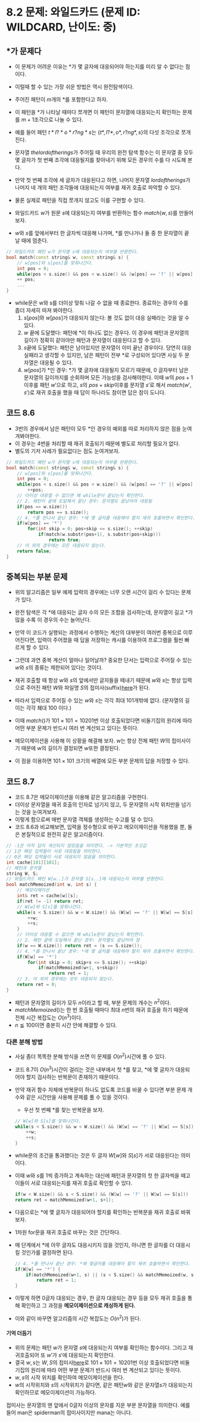 # 8.2 문제: 와일드카드 (문제 ID: WILDCARD, 난이도: 중)

## *가 문제다
* 이 문제가 어려운 이유는 *가 몇 글자에 대응되어야 하는지를 미리 알 수 없다는 점이다.
* 이럴때 할 수 있는 가장 쉬운 방법은 역시 완전탐색이다.
* 주어진 패턴이 $m$개의 $*$를 포함한다고 하자.
* 이 패턴을 $*$가 나타날 때마다 쪼개면 이 패턴이 문자열에 대응되는지 확인하는 문제를 $m+1$조각으로 나눌 수 있다.
* 예를 들어 패턴 $t*l?*o*r?ng*s$는 $\left\{ t*, l?*, o*, r?ng*, s \right\}$의 다섯 조각으로 쪼개진다.
* 문자열 $thelordoftherings$가 주어질 때 우리의 완전 탐색 함수는 이 문자열 중 모두 몇 글자가 첫 번째 조각에 대응될지를 찾아내기 위해 모든 경우의 수를 다 시도해 본다.

* 만약 첫 번째 조각에 세 글자가 대응된다고 하면, 나머지 문자열 $lordoftherings$가 
나머지 네 개의 패턴 조각들에 대응되는지 여부를 재귀 호출로 파악할 수 있다.

* 물론 실제로 패턴을 직접 쪼개지 않고도 이를 구현할 수 있다.

* 와일드카드 $w$가 원문 $s$에 대응되는지 여부를 반환하는 함수 $match(w, s)$를 만들어 보자.

* $w$와 $s$를 앞에서부터 한 글자씩 대응해 나가며, $*$를 만나거나 둘 중 한 문자열이 끝날 때에 멈춘다.
```C++
// 와일드카트 패턴 w가 문자열 s에 대응되는지 여부를 반환한다.
bool match(const string& w, const string& s) {
    // w[pos]와 s[pos]를 맞춰나간다.
    int pos = 0;
    while(pos < s.size() && pos < w.size() && (w[pos] == '?' || w[pos] == s[pos]))
    ++ pos;
    ...
}
```
* while문은 w와 s를 더이상 맞춰 나갈 수 없을 때 종료한다. 종료하는 경우의 수를 좁더 자세히 따져 봐야한다.
    1. $s[pos]$와 $w[pos]$가 대응되지 않는다: 볼 것도 없이 대응 실패라는 것을 알 수 있다.
    2. $w$ 끝에 도달했다: 패턴에 $*$이 하나도 없는 경우다. 이 경우에 패턴과 문자열의 길이가 정확히 같아야만 패턴과 문자열이 대응된다고 할 수 있다.
    3. $s$끝에 도달했다: 패턴은 남아있지만 문자열이 이미 끝난 경우이다. 당연히 대응 실패라고 생각할 수 있지만, 남은 패턴이 전부 $*$로 구성되어 있다면 사실 두 문자열은 대응될 수 있다.
    4. $w[pos]$가 $*$인 경우: $*$가 몇 글자에 대응될지 모르기 때문에, 0 글자부터 남은 문자열의 길이까지를 순회하며 모든 가능성을 검사해야한다. 이때 $w$의 $pos + 1$이후를 패턴 $w'$으로 하고, $s$의 $pos+skip$이후를 문자열 $s'$로 해서 $match(w', s')$로 재귀 호출을 했을 때 답이 하나라도 참이면 답은 참이 도니다.


## 코드 8.6
* 3번의 경우에서 남은 패턴이 모두 $*$인 경우의 예외를 따로 처리하지 않은 점을 눈여겨봐야한다.
* 이 경우는 4번을 처리할 때 재귀 호출되기 때문에 별도로 처리할 필요가 없다.
* 별도의 기저 사례가 필요없다는 점도 눈여겨보자.
```C++
// 와일드카드 패턴 w가 문자열 s에 대응되는지 여부를 반환한다.
bool match(const string& w, const string& s) {
    // w[pos]와 s[pos]를 맞춰나간다.
    int pos = 0;
    while(pos < s.size() && pos < w.size() && (w[pos] == '?' || w[pos] == s[pos]))
        ++pos;
    // 더이상 대응할 수 없으면 왜 while문이 끝났는지 확인한다.
    // 2. 패턴이 끝에 도달해서 끝난 경우: 문자열도 끝났어야 대응됨
    if(pos == w.size())
        return pos == s.size();
    // 4. *를 만나서 끝난 경우: *에 몇 글자를 대응해야 할지 재귀 호출하면서 확인한다.
    if(w[pos] == '*')
        for(int skip = 0; pos+skip <= s.size(); ++skip)
            if(match(w.substr(pos+1), s.substr(pos+skip)))
                return true;
    // 이 외의 경우에는 모든 대응되지 않는다.
    return false;
}
```

## 중복되는 부분 문제
* 위의 알고리즘은 일부 예제 입력의 경우에는 너무 오랜 시간이 걸리 수 있다는 문제가 있다.
* 완전 탐색은 각 $*$에 대응되는 글자 수의 모든 조합을 검사하는데, 문자열이 길고 $*$가 많을 수록 이 경우의 수는 늘어난다.
* 만약 이 코드가 실행되는 과정에서 수행하는 계산의 대부분이 여러번 중복으로 이루어진다면, 입력이 주어졌을 때 답을 저장하는 캐시를 이용하여 프로그램을 훨씬 빠르게 할 수 있다.

* 그런데 과연 중복 계산이 얼마나 일어날까? 중요한 단서는 입력으로 주어질 수 있는 $w$와 $s$의 종류는 제한되어 있다는 것이다. 
* 재귀 호출할 때 항상 $w$와 $s$의 앞에서만 글자들을 떼내기 때문에 $w$와 $s$는 항상 입력으로 주어진 패턴 $W$와 파일명 $S$의 접미사(suffix)[here](#my-suffix)가 된다.
* 따라서 입력으로 주어질 수 있는 $w$와 $s$는 각각 최대 101개밖에 없다. (문자열의 길이는 각각 쵀대 100 이다.)

*  이때 $match()$가 $101 \times 101 = 10201$번 이상 호출되었다면 비둘기집의 원리에 따라 어떤 부분 문제가 반드시 여러 번 계산되고 있다는 뜻이다.

* 메모이제이션을 사용해 이 상황을 해결해 보자. $w$는 항상 전체 패턴 $W$의 접미사이기 때문에 $w$의 길이가 결정되면 $w$또한 결정된다.
* 이 점을 이용하면 $101 \times 101$ 크기의 배열에 모든 부분 문제의 답을 저장할 수 있다.

## 코드 8.7
* 코드 8.7은 메모이제이션을 이용해 같은 알고리즘을 구현한다.
* 더이상 문자열을 재귀 호출의 인자로 넘기지 않고, 두 문자열의 시작 위치만을 넘기는 것을 눈여겨보자.
* 이렇게 함으로써 매번 문자열 객체를 생성하는 수고를 덜 수 있다.
* 코드 8.6과 비교해보면, 입력을 정수형으로 바꾸고 메모이제이션을 적용했을 뿐, 둘은 본질적으로 완전히 같은 알고리즘이다.
```C++
// -1은 아직 답이 계산되지 않았음을 의미한다. -> 기본적인 초깃값
// 1은 해당 입력들이 서로 대응됨을 의미한다.
// 0은 해당 입력들이 서로 대응되지 않음을 의미한다.
int cache[101][101];
// 패턴과 문자열 
string W, S;
// 와일드카드 패턴 W[w..]가 문자열 S[s..]에 대응되는지 여부를 반환한다.
bool matchMemoized(int w, int s) {
    // 메모이제이션
    int& ret = cache[w][s];
    if(ret != -1) return ret;
    // W[w]와 S[s]를 맞춰나간다.
    while(s < S.size() && w < W.size() && (W[w] == '?' || W[w] == S[s])) {
        ++w;
        ++s;
    }
    // 더이상 대응할 수 없으면 왜 while문이 끝났는지 확인한다.
    // 2. 패턴 끝에 도달해서 끝난 경우: 문자열도 끝났어야 참
    if(w == W.size()) return ret = (s == S.size());
    // 4. *를 만나서 끝난 경우: *에 몇 글자를 대응해야 할지 재귀 호출하면서 확인한다.
    if(W[w] == '*')
        for(int skip = 0; skip+s <= S.size(); ++skip)
            if(matchMemoized(w+1, s+skip))
                return ret = 1;
    // 3. 이 외의 경우에는 모두 대응되지 않는다.
    return ret = 0;
}
```
* 패턴과 문자열의 길이가 모두 $n$이라고 할 때, 부분 문제의 개수는 $n^2$이다.
* $matchMemoized()$는 한 번 호출될 때마다 최대 $n$번의 재귀 호출을 하기 때문에 전체 시간 복잡도는 $O(n^3)$이다. 
* $n \leqq 100$이면 충분히 시간 안에 해결할 수 있다.

### 다른 분해 방법
* 사실 좀더 똑똑한 분해 방식을 쓰면 이 문제를 $O(n^2)$시간에 풀 수 있다.
* 코드 8.7이 $O(n^3)$시간이 걸리는 것은 내부에서 첫 $*$를 찾고, $*$에 몇 글자가 대응되어야 할지 검사하는 반복문이 존재하기 때문이다.
* 만약 재귀 함수 자체에 반복문이 하나도 없도록 코드를 바꿀 수 있다면 부분 문제 개수와 같은 시간만을 사용해 문제를 풀 수 있을 것이다.

    * 우선 첫 번째 $*$를 찾는 반복문을 보자.
    ```C++
    // W[w]와 S[s]를 맞춰나간다.
    while(s < S.size() && w < W.size() && (W[w] == '?' || W[w] == S[s])) {
        ++w;
        ++s;
    }
    ```
* while문의 조건을 통과했다는 것은 두 글자 $W[w]$와 $S[s]$가 서로 대응된다는 의미이다.
* 이때 $w$와 $s$를 $1$씩 증가하고 계속하는 대신에 패턴과 문자열의 첫 한 글자씩을 떼고 이들이 서로 대응되는지를 재귀 호출로 확인할 수 있다.
    ```C++
    if(w < W.size() && s < S.size() && (W[w] == '?' || W[w] == S[s]))
    return ret = matchMemoized(w+1, s+1);
    ```
* 다음으로는 $*$에 몇 글자가 대응되어야 할지를 확인하는 반복문을 재귀 호출로 바꿔보자.
* $1$차원 for문을 재귀 호출로 바꾸는 것은 간단하다.
* 매 단계에서 $*$에 아무 글자도 대응시키지 않을 것인지, 아니면 한 글자를 더 대응시킬 것인가를 결정하면 된다.
    ```C++
    // 4. *를 만나서 끝난 경우: *에 몇글자를 대응해야 할지 재귀 호출하면서 확인한다.
    if(W[w] == '*') {
        if(matchMemoized(w+1, s) || (s < S.size() && matchMemoized(w, s+1)))
            return ret = 1;
    }
    ```
* 이렇게 하면 0글자 대응되는 경우, 한 글자 대응되는 경우 등을 모두 재귀 호출을 통해 확인하고 그 과정을 __메모이제이션으로 캐싱하게 된다.__
* 이와 같이 바꾸면 알고리즘의 시간 복잡도는 $O(n^2)$가 된다.

#### 기억 더듬기
* 위의 문제는 패턴 $w$가 문자열 $s$에 대응되는지 여부를 확인하는 함수이다. 그리고 재귀호출되어 또 $w'$가 $s'$에 대응되는지 확인한다.
* 결국 $w,s$는 $W,S$의 접미사[here](#my-suffix)로 $101 \times 101 = 10201$번 이상 호출되었다면 비둘기집의 원리에 따라 어떤 부분 문제가 반드시 여러 번 계산되고 있다는 뜻이다.
* $w,s$의 시작 위치를 확인하여 메모이제이션을 한다.
* $w$의 시작위치와 $s$의 시작위치가 같다면,  같은 패턴$w$와 같은 문자열$s$가 대응되는지 확인하므로 메모이제이션이 가능하다.




<div id="my-suffix"></div>
접미사는 문자열의 맨 앞에서 0글자 이상의 문자를 지운 부분 문자열을 의미한다. 예를 들어 man은 spiderman의 접미사이지만 mana는 아니다.

